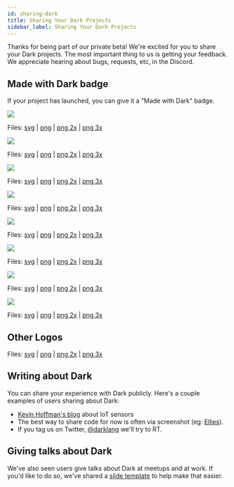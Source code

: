 ```yaml
---
id: sharing-dark
title: Sharing Your Dark Projects
sidebar_label: Sharing Your Dark Projects
---
```


Thanks for being part of our private beta! We're excited for you to share your
Dark projects. The most important thing to us is getting your feedback. We
appreciate hearing about bugs, requests, etc, in the Discord.

## Made with Dark badge

If your project has launched, you can give it a "Made with Dark" badge.

<div className="badges lightBackground">
  <div className="badge">
    <img className="medium" src="/img/branding/md-color-light@2x.png" />
    <p>Files:
      <a href="/img/branding/md-color-light.svg" target="_blank">svg</a> |
      <a href="/img/branding/md-color-light@1x.png" target="_blank">png</a> |
      <a href="/img/branding/md-color-light@2x.png" target="_blank">png 2x</a> |
      <a href="/img/branding/md-color-light@3x.png" target="_blank">png 3x</a>
    </p>
  </div>
  <div className="badge">
    <img className="medium" src="/img/branding/md-mono-light@2x.png" />
    <p>Files:
      <a href="/img/branding/md-mono-light.svg" target="_blank">svg</a> |
      <a href="/img/branding/md-mono-light@1x.png" target="_blank">png</a> |
      <a href="/img/branding/md-mono-light@2x.png" target="_blank">png 2x</a> |
      <a href="/img/branding/md-mono-light@3x.png" target="_blank">png 3x</a>
    </p>
  </div>
  <div className="badge">
    <img className="small" src="/img/branding/sm-color-light@3x.png" />
    <p>Files:
      <a href="/img/branding/sm-color-light.svg" target="_blank">svg</a> |
      <a href="/img/branding/sm-color-light@1x.png" target="_blank">png</a> |
      <a href="/img/branding/sm-color-light@2x.png" target="_blank">png 2x</a> |
      <a href="/img/branding/sm-color-light@3x.png" target="_blank">png 3x</a>
    </p>
  </div>
  <div className="badge">
    <img className="small" src="/img/branding/sm-mono-light@3x.png" />
    <p>Files:
      <a href="/img/branding/sm-mono-light.svg" target="_blank">svg</a> |
      <a href="/img/branding/sm-mono-light@1x.png" target="_blank">png</a> |
      <a href="/img/branding/sm-mono-light@2x.png" target="_blank">png 2x</a> |
      <a href="/img/branding/sm-mono-light@3x.png" target="_blank">png 3x</a>
    </p>
  </div>
</div>
<div className="badges darkBackground">
  <div className="badge">
    <img className="medium" src="/img/branding/md-color-dark@2x.png" />
    <p>Files:
      <a href="/img/branding/md-color-dark.svg" target="_blank">svg</a> |
      <a href="/img/branding/md-color-dark@1x.png" target="_blank">png</a> |
      <a href="/img/branding/md-color-dark@2x.png" target="_blank">png 2x</a> |
      <a href="/img/branding/md-color-dark@3x.png" target="_blank">png 3x</a>
    </p>
  </div>
  <div className="badge">
    <img className="medium" src="/img/branding/md-mono-dark@2x.png" />
    <p>Files:
      <a href="/img/branding/md-mono-dark.svg" target="_blank">svg</a> |
      <a href="/img/branding/md-mono-dark@1x.png" target="_blank">png</a> |
      <a href="/img/branding/md-mono-dark@2x.png" target="_blank">png 2x</a> |
      <a href="/img/branding/md-mono-dark@3x.png" target="_blank">png 3x</a>
    </p>
  </div>
  <div className="badge">
    <img className="small" src="/img/branding/sm-color-dark@3x.png" />
    <p>Files:
      <a href="/img/branding/sm-color-dark.svg" target="_blank">svg</a> |
      <a href="/img/branding/sm-color-dark@1x.png" target="_blank">png</a> |
      <a href="/img/branding/sm-color-dark@2x.png" target="_blank">png 2x</a> |
      <a href="/img/branding/sm-color-dark@3x.png" target="_blank">png 3x</a>
    </p>
  </div>
  <div className="badge">
    <img className="small" src="/img/branding/sm-mono-dark@3x.png" />
    <p>Files:
      <a href="/img/branding/sm-mono-dark.svg" target="_blank">svg</a> |
      <a href="/img/branding/sm-mono-dark@1x.png" target="_blank">png</a> |
      <a href="/img/branding/sm-mono-dark@2x.png" target="_blank">png 2x</a> |
      <a href="/img/branding/sm-mono-dark@3x.png" target="_blank">png 3x</a>
    </p>
  </div>
</div>

## Other Logos

Files: [svg](/img/branding/logo.svg) | [png](/img/branding/logo@1x.png) |
[png 2x](/img/branding/logo@2x.png) | [png 3x](/img/branding/logo@3x.png)

## Writing about Dark

You can share your experience with Dark publicly. Here's a couple examples of
users sharing about Dark:

- [Kevin Hoffman's blog](https://medium.com/@KevinHoffman/shedding-some-light-on-dark-9086b45988ed)
  about IoT sensors
- The best way to share code for now is often via screenshot (eg:
  [Ellies](https://twitter.com/janiczek/status/1220519157135003649)).
- If you tag us on Twitter, [@darklang](https://twitter.com/darklang) we'll try
  to RT.

## Giving talks about Dark

We've also seen users give talks about Dark at meetups and at work. If you'd
like to do so, we've shared a
[slide template](https://darklang.com/slide-template) to help make that easier.
